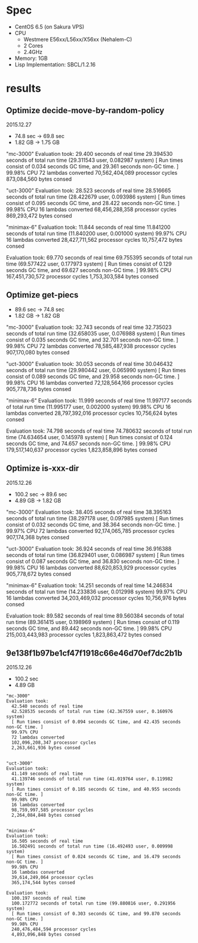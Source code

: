 # Spec

- CentOS 6.5 (on Sakura VPS)
- CPU
  - Westmere E56xx/L56xx/X56xx (Nehalem-C)
  - 2 Cores
  - 2.4GHz
- Memory: 1GB
- Lisp Implementation: SBCL/1.2.16

# results

## Optimize decide-move-by-random-policy

2015.12.27

- 74.8 sec -> 69.8 sec
- 1.82 GB  -> 1.75 GB

"mc-3000" 
Evaluation took:
  29.400 seconds of real time
  29.394530 seconds of total run time (29.311543 user, 0.082987 system)
  [ Run times consist of 0.034 seconds GC time, and 29.361 seconds non-GC time. ]
  99.98% CPU
  72 lambdas converted
  70,562,404,089 processor cycles
  873,084,560 bytes consed
  

"uct-3000" 
Evaluation took:
  28.523 seconds of real time
  28.516665 seconds of total run time (28.422679 user, 0.093986 system)
  [ Run times consist of 0.095 seconds GC time, and 28.422 seconds non-GC time. ]
  99.98% CPU
  16 lambdas converted
  68,456,288,358 processor cycles
  869,293,472 bytes consed
  

"minimax-6" 
Evaluation took:
  11.844 seconds of real time
  11.841200 seconds of total run time (11.840200 user, 0.001000 system)
  99.97% CPU
  16 lambdas converted
  28,427,711,562 processor cycles
  10,757,472 bytes consed
  
Evaluation took:
  69.770 seconds of real time
  69.755395 seconds of total run time (69.577422 user, 0.177973 system)
  [ Run times consist of 0.129 seconds GC time, and 69.627 seconds non-GC time. ]
  99.98% CPU
  167,451,730,572 processor cycles
  1,753,303,584 bytes consed

## Optimize get-piecs

- 89.6 sec -> 74.8 sec
- 1.82 GB -> 1.82 GB

"mc-3000" 
Evaluation took:
  32.743 seconds of real time
  32.735023 seconds of total run time (32.658035 user, 0.076988 system)
  [ Run times consist of 0.035 seconds GC time, and 32.701 seconds non-GC time. ]
  99.98% CPU
  72 lambdas converted
  78,585,487,938 processor cycles
  907,170,080 bytes consed
  

"uct-3000" 
Evaluation took:
  30.053 seconds of real time
  30.046432 seconds of total run time (29.980442 user, 0.065990 system)
  [ Run times consist of 0.089 seconds GC time, and 29.958 seconds non-GC time. ]
  99.98% CPU
  16 lambdas converted
  72,128,564,166 processor cycles
  905,778,736 bytes consed
  

"minimax-6" 
Evaluation took:
  11.999 seconds of real time
  11.997177 seconds of total run time (11.995177 user, 0.002000 system)
  99.98% CPU
  16 lambdas converted
  28,797,392,016 processor cycles
  10,756,624 bytes consed
  
Evaluation took:
  74.798 seconds of real time
  74.780632 seconds of total run time (74.634654 user, 0.145978 system)
  [ Run times consist of 0.124 seconds GC time, and 74.657 seconds non-GC time. ]
  99.98% CPU
  179,517,140,637 processor cycles
  1,823,858,896 bytes consed
  

## Optimize is-xxx-dir

2015.12.26

- 100.2 sec -> 89.6 sec
- 4.89 GB -> 1.82 GB

"mc-3000" 
Evaluation took:
  38.405 seconds of real time
  38.395163 seconds of total run time (38.297178 user, 0.097985 system)
  [ Run times consist of 0.032 seconds GC time, and 38.364 seconds non-GC time. ]
  99.97% CPU
  72 lambdas converted
  92,174,065,785 processor cycles
  907,174,368 bytes consed
  

"uct-3000" 
Evaluation took:
  36.924 seconds of real time
  36.916388 seconds of total run time (36.829401 user, 0.086987 system)
  [ Run times consist of 0.087 seconds GC time, and 36.830 seconds non-GC time. ]
  99.98% CPU
  16 lambdas converted
  88,620,853,929 processor cycles
  905,778,672 bytes consed
  

"minimax-6" 
Evaluation took:
  14.251 seconds of real time
  14.246834 seconds of total run time (14.233836 user, 0.012998 system)
  99.97% CPU
  16 lambdas converted
  34,203,469,032 processor cycles
  10,756,976 bytes consed
  
Evaluation took:
  89.582 seconds of real time
  89.560384 seconds of total run time (89.361415 user, 0.198969 system)
  [ Run times consist of 0.119 seconds GC time, and 89.442 seconds non-GC time. ]
  99.98% CPU
  215,003,443,983 processor cycles
  1,823,863,472 bytes consed

## 9e138f1b97be1cf47f1918c66e46d70ef7dc2b1b

2015.12.26

- 100.2 sec
- 4.89 GB

```
"mc-3000" 
Evaluation took:
  42.540 seconds of real time
  42.528535 seconds of total run time (42.367559 user, 0.160976 system)
  [ Run times consist of 0.094 seconds GC time, and 42.435 seconds non-GC time. ]
  99.97% CPU
  72 lambdas converted
  102,096,208,347 processor cycles
  2,263,661,936 bytes consed
  

"uct-3000" 
Evaluation took:
  41.149 seconds of real time
  41.139746 seconds of total run time (41.019764 user, 0.119982 system)
  [ Run times consist of 0.185 seconds GC time, and 40.955 seconds non-GC time. ]
  99.98% CPU
  16 lambdas converted
  98,759,997,585 processor cycles
  2,264,084,848 bytes consed
  

"minimax-6" 
Evaluation took:
  16.505 seconds of real time
  16.502491 seconds of total run time (16.492493 user, 0.009998 system)
  [ Run times consist of 0.024 seconds GC time, and 16.479 seconds non-GC time. ]
  99.98% CPU
  16 lambdas converted
  39,614,249,064 processor cycles
  365,174,544 bytes consed
  
Evaluation took:
  100.197 seconds of real time
  100.172772 seconds of total run time (99.880816 user, 0.291956 system)
  [ Run times consist of 0.303 seconds GC time, and 99.870 seconds non-GC time. ]
  99.98% CPU
  240,476,484,594 processor cycles
  4,893,096,848 bytes consed
```

